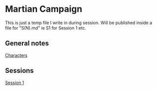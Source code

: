# Martian Campaign

This is just a temp file I write in during session.
Will be published inside a file for "S(N).md" ie S1 for Session 1 etc.

## General notes
[Characters](characters.md)

## Sessions
[Session 1](sessions/s1.md)